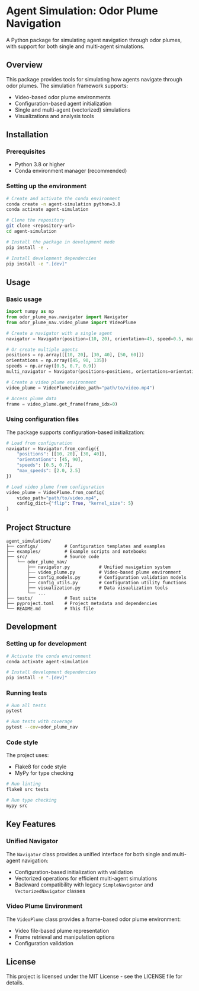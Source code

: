 # Agent Simulation: Odor Plume Navigation

A Python package for simulating agent navigation through odor plumes, with support for both single and multi-agent simulations.

## Overview

This package provides tools for simulating how agents navigate through odor plumes. The simulation framework supports:

- Video-based odor plume environments
- Configuration-based agent initialization
- Single and multi-agent (vectorized) simulations
- Visualizations and analysis tools

## Installation

### Prerequisites

- Python 3.8 or higher
- Conda environment manager (recommended)

### Setting up the environment

```bash
# Create and activate the conda environment
conda create -n agent-simulation python=3.8
conda activate agent-simulation

# Clone the repository
git clone <repository-url>
cd agent-simulation

# Install the package in development mode
pip install -e .

# Install development dependencies
pip install -e ".[dev]"
```

## Usage

### Basic usage

```python
import numpy as np
from odor_plume_nav.navigator import Navigator
from odor_plume_nav.video_plume import VideoPlume

# Create a navigator with a single agent
navigator = Navigator(position=(10, 20), orientation=45, speed=0.5, max_speed=2.0)

# Or create multiple agents
positions = np.array([[10, 20], [30, 40], [50, 60]])
orientations = np.array([45, 90, 135])
speeds = np.array([0.5, 0.7, 0.9])
multi_navigator = Navigator(positions=positions, orientations=orientations, speeds=speeds)

# Create a video plume environment
video_plume = VideoPlume(video_path="path/to/video.mp4")

# Access plume data
frame = video_plume.get_frame(frame_idx=0)
```

### Using configuration files

The package supports configuration-based initialization:

```python
# Load from configuration
navigator = Navigator.from_config({
    "positions": [[10, 20], [30, 40]],
    "orientations": [45, 90],
    "speeds": [0.5, 0.7],
    "max_speeds": [2.0, 2.5]
})

# Load video plume from configuration
video_plume = VideoPlume.from_config(
    video_path="path/to/video.mp4",
    config_dict={"flip": True, "kernel_size": 5}
)
```

## Project Structure

```
agent_simulation/
├── configs/          # Configuration templates and examples
├── examples/         # Example scripts and notebooks
├── src/              # Source code
│   └── odor_plume_nav/
│       ├── navigator.py           # Unified navigation system
│       ├── video_plume.py         # Video-based plume environment
│       ├── config_models.py       # Configuration validation models
│       ├── config_utils.py        # Configuration utility functions
│       ├── visualization.py       # Data visualization tools
│       └── ...
├── tests/            # Test suite
├── pyproject.toml    # Project metadata and dependencies
└── README.md         # This file
```

## Development

### Setting up for development

```bash
# Activate the conda environment
conda activate agent-simulation

# Install development dependencies
pip install -e ".[dev]"
```

### Running tests

```bash
# Run all tests
pytest

# Run tests with coverage
pytest --cov=odor_plume_nav
```

### Code style

The project uses:
- Flake8 for code style
- MyPy for type checking

```bash
# Run linting
flake8 src tests

# Run type checking
mypy src
```

## Key Features

### Unified Navigator

The `Navigator` class provides a unified interface for both single and multi-agent navigation:

- Configuration-based initialization with validation
- Vectorized operations for efficient multi-agent simulations
- Backward compatibility with legacy `SimpleNavigator` and `VectorizedNavigator` classes

### Video Plume Environment

The `VideoPlume` class provides a frame-based odor plume environment:

- Video file-based plume representation
- Frame retrieval and manipulation options
- Configuration validation

## License

This project is licensed under the MIT License - see the LICENSE file for details.